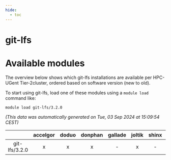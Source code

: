 ```yaml
---
hide:
  - toc
---
```


git-lfs
=======

# Available modules


The overview below shows which git-lfs installations are available per HPC-UGent Tier-2cluster, ordered based on software version (new to old).

To start using git-lfs, load one of these modules using a `module load` command like:

```shell
module load git-lfs/3.2.0
```

*(This data was automatically generated on Tue, 03 Sep 2024 at 15:09:54 CEST)*  

| |accelgor|doduo|donphan|gallade|joltik|shinx|skitty|
| :---: | :---: | :---: | :---: | :---: | :---: | :---: | :---: |
|git-lfs/3.2.0|x|x|x|-|x|-|x|
